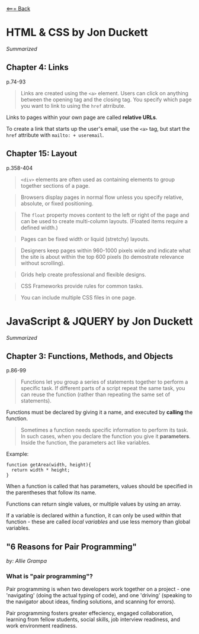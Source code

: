 [<=== Back](README.md)

# HTML & CSS by Jon Duckett
*Summarized*

## Chapter 4: Links
p.74-93
> Links are created using the `<a>` element. Users can click on anything between the opening tag and the closing tag. You specify which page you want to link to using the `href` atrribute.

Links to pages within your own page are called **relative URLs**.

To create a link that starts up the user's email, use the `<a>` tag, but start the `href` attribute with `mailto: + useremail`.

## Chapter 15: Layout
p.358-404

> `<div>` elements are often used as containing elements to group together sections of a page.

> Browsers display pages in normal flow unless you specify relative, absolute, or fixed positioning.

> The `float` property moves content to the left or right of the page and can be used to create multi-column layouts. (Floated items require a defined width.)

> Pages can be fixed width or liquid (stretchy) layouts.

> Designers keep pages within 960-1000 pixels wide and indicate what the site is about within the top 600 pixels (to demostrate relevance without scrolling).

> Grids help create professional and flexible designs.

> CSS Frameworks provide rules for common tasks.

> You can include multiple CSS files in one page.


# JavaScript & JQUERY by Jon Duckett
*Summarized*

## Chapter 3: Functions, Methods, and Objects
p.86-99

> Functions let you group a series of statements together to perform a specific task. If different parts of a script repeat the same task, you can reuse the function (rather than repeating the same set of statements).

Functions must be declared by giving it a name, and executed by **calling** the function.

> Sometimes a function needs specific information to perform its task. In such cases, when you declare the function you give it **parameters**. Inside the function, the parameters act like variables.

Example:

```
function getArea(width, height){
  return width * height;
}
```

When a function is called that has parameters, values should be specified in the parentheses that follow its name.

Functions can return single values, or multiple values by using an array.

If a variable is declared within a function, it can only be used within that function - these are called *local variables* and use less memory than global variables.



## "6 Reasons for Pair Programming"
*by: Allie Grampa*

### What is "pair programming"?

Pair programming is when two developers work together on a project - one 'navigating' (doing the actual typing of code), and one 'driving' (speaking to the navigator about ideas, finding solutions, and scanning for errors).

Pair programming fosters greater effeciency, engaged collaboration, learning from fellow students, social skills, job interview readiness, and work environment readiness.  